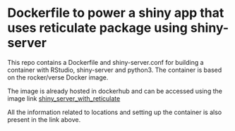 # Dockerfile to power a shiny app that uses reticulate package using shiny-server

This repo contains a Dockerfile and shiny-server.conf for building a container with RStudio, shiny-server and python3. The container is based on the rocker/verse Docker image. 

The image is already hosted in dockerhub and can be accessed using the image link [shiny_server_with_reticulate]( https://hub.docker.com/r/alwaysandeep/shiny_server_with_reticulate/) 

All the information related to locations and setting up the container is also present in the link above.

